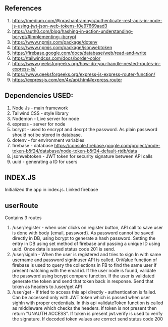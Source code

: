 ## References

1. https://medium.com/@prashantramnyc/authenticate-rest-apis-in-node-js-using-jwt-json-web-tokens-f0e97669aad3
2. https://auth0.com/blog/hashing-in-action-understanding-bcrypt/#Implementing--bcrypt
3. https://www.npmjs.com/package/dotenv
4. https://www.npmjs.com/package/jsonwebtoken
5. https://firebase.google.com/docs/database/web/read-and-write
6. https://tailwindcss.com/docs/border-color
7. https://www.geeksforgeeks.org/how-do-you-handle-nested-routes-in-express-js/
8. https://www.geeksforgeeks.org/express-js-express-router-function/
9. https://expressjs.com/en/4x/api.html#express.router

## Dependencies USED:

1.  Node Js - main framework
2.  Tailwind CSS - style library
3.  Nodemon - Live server for node
4.  express - server for node
5.  bcrypt - used to encrypt and decrpt the password. As plain password should not be stored in database.
6.  dotenv - for environment variables
7.  firebase - database https://console.firebase.google.com/project/node-token-b5f24/database/node-token-b5f24-default-rtdb/data
8.  jsonwebtoken - JWT token for security signature between API calls
9.  uuid - generating a ID for users

## INDEX.JS

Initialized the app in index.js. Linked firebase

## userRoute

Contains 3 routes

1. /user/register - when user clicks on register button, API call to save user is done with body {email, password}.
   As password cannot be saved directly in DB, using bcrypt to generate a hash password. Setting the entry in DB using set method of firebase and passing a unique ID using uuid. Once data is saved status code 201 is send.
2. /user/signIn - When the user is registered and tries to sign In with same username and password signInuser API is called. OnValue function of firebase is used to query the collections in FB to find the same user if present matching with the email id. If the user node is found, validate the password using bcrypt compare function. If the user is validated generate the token and send that token back in response. Send that token as headers to /user/get API
3. /user/get - If tried to access this api directly - authentication is failed. Can be accessed only with JWT token which is passed when user sighIn with proper credentials. In this api validateToken function is called as middleware which checks the headers. If token is not present then return "UNAUTH ACCESS". If token is present jwt.verify is used to verify the signature. If decoded token values are correct send status code 200
